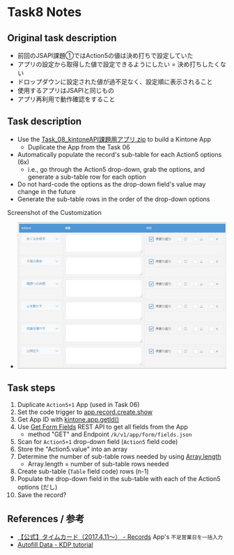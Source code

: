 # Task8 Notes

## Original task description

* 前回のJSAPI課題①ではAction5の値は決め打ちで設定していた
* アプリの設定から取得した値で設定できるようにしたい = 決め打ちしたくない
* ドロップダウンに設定された値が過不⾜なく、設定順に表⽰されること
* 使⽤するアプリはJSAPIと同じもの
* アプリ再利⽤で動作確認をすること

## Task description

* Use the [Task_08_kintoneAPI課題用アプリ.zip](Task_08_kintoneAPI課題用アプリ.zip) to build a Kintone App
  * Duplicate the App from the Task 06
* Automatically populate the record's sub-table for each Action5 options (6x)
  * i.e., go through the Action5 drop-down, grab the options, and generate a sub-table row for each option
* Do not hard-code the options as the drop-down field's value may change in the future
* Generate the sub-table rows in the order of the drop-down options

Screenshot of the Customization
* ![task_08_goal.png](task_08_goal.png)

## Task steps

1. Duplicate `Action5+1` App (used in Task 06)
1. Set the code trigger to [app.record.create.show](https://kintone.dev/en/docs/kintone/js-api/events/record-create-event/#onload-event-desktop)
1. Get App ID with [kintone.app.getId()](https://developer.cybozu.io/hc/ja/articles/202166300)
1. Use [Get Form Fields](https://kintone.dev/en/docs/kintone/rest-api/apps/get-form-fields/) REST API to get all fields from the App
    * method "GET" and Endpoint `/k/v1/app/form/fields.json`
1. Scan for `Action5+1` drop-down field (`Action5` field code)
1. Store the "Action5.value" into an array
1. Determine the number of sub-table rows needed by using [Array.length](https://developer.mozilla.org/en-US/docs/Web/JavaScript/Reference/Global_Objects/Array/length)
    * Array.length = number of sub-table rows needed
1. Create sub-table (`Table` field code) rows (n-1)
1. Populate the drop-down field in the sub-table with each of the Action5 options (だし)
1. Save the record?

## References / 参考
* [【公式】タイムカード（2017.4.11～） - Records](https://bozuman.cybozu.com/k/24590/) App's `不足営業日を一括入力`
* [Autofill Data - KDP tutorial](https://kintone.dev/en/tutorials/autofill-data/)
